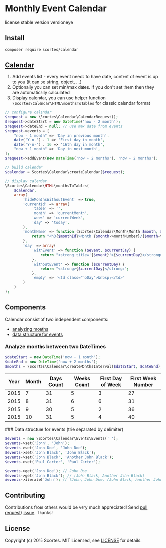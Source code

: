 
# Monthly Event Calendar

license
stable version
versioneye

## Install

```bash
composer require scortes/calendar
```

## [Calendar](/example/index.php)

1. Add events list - every event needs to have date, content of event is up to you (it can be string, object, &hellip;)
2. Optionally you can set min/max dates. If you don't set them then they are automatically calculated
3. Display calendar, you can use helper function `\Scortes\Calendar\HTML\monthsToTables` for classic calendar format

```php
// configure calendar
$request = new \Scortes\Calendar\CalendarRequest();
$request->dateStart = new DateTime('now - 2 month');
$request->dateEnd = null; // use max date from events
$request->events = [
    "now - 1 month" => 'Day in previous month',
    date('Y-n-') . 1 => 'First day in month',
    date('Y-n-') . 16 => '16th day in month',
    "now + 1 month" => 'Day in next month',
];
$request->addEvent(new DateTime('now + 2 months'), 'now + 2 months');

// build calendar
$calendar = Scortes\Calendar\createCalendar($request);

// display calendar
\Scortes\Calendar\HTML\monthsToTables(
    $calendar,
    array(
        'hideMonthsWithoutEvent' => true,
        'currentId' => array(
            'table' => '',
            'month' => 'currentMonth',
            'week' => 'currentWeek',
            'day' => 'today',
        ),
        'monthName' => function (Scortes\Calendar\Month\Month $month, $monthId) {
            return "<h3{$monthId}>Month {$month->monthNumber}/{$month->year}</h3>";
        },
        'day' => array(
            'withEvent' => function ($event, $currentDay) {
                return "<strong title='{$event}'>{$currentDay}</strong>";
            },
            'withoutEvent' => function ($currentDay) {
                return "<strong>{$currentDay}</strong>";
            },
            'empty' => '<td class="noDay">&nbsp;</td>'
        )
    )
);
```

## Components

Calendar consist of two independent components:

* [analyzing months](/example/months.php)
* [data structure for events](/example/events.php)

### Analyze months between two DateTimes

```php
$dateStart = new DateTime('now - 1 month');
$dateEnd = new DateTime('now + 2 months');
$months = \Scortes\Calendar\createMonthsInterval($dateStart, $dateEnd);
```

Year | Month | Days Count | Weeks Count | First Day of Week | First Week Number |
--- | --- | --- | --- | --- | --- |
2015 | 7 | 31 | 5 | 3 | 27 |
2015 | 8 | 31 | 6 | 6 | 31 |
2015 | 9 | 30 | 5 | 2 | 36 |
2015 | 10 | 31 | 5 | 4 | 40 |

### Data structure for events (trie separated by delimiter)

```php
$events = new \Scortes\Calendar\Events\Events(' ');
$events->set('John', 'John');
$events->set('John Doe', 'John Doe');
$events->set('John Black', 'John Black');
$events->set('John Black', 'Another John Black');
$events->set('Paul Carter', 'Paul Carter');

$events->get('John Doe'); // John Doe
$events->get('John Black'); // [John Black, Another John Black]
$events->iterate('John'); // [John, John Doe, [John Black, Another John Black]]
```

## Contributing

Contributions from others would be very much appreciated! Send 
[pull request](https://github.com/scortescz/calendar/pulls)/
[issue](https://github.com/scortescz/calendar/issues). Thanks!

## License

Copyright (c) 2015 Scortes. MIT Licensed,
see [LICENSE](/LICENSE) for details.
